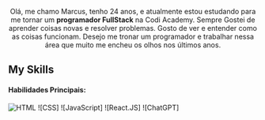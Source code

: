 <p align="center">Olá, me chamo Marcus, tenho 24 anos, e atualmente estou estudando para me tornar um <strong>programador FullStack</strong> na Codi Academy. Sempre Gostei de aprender coisas novas e resolver problemas. Gosto de ver e entender como as coisas funcionam. Desejo me tronar um programador e trabalhar nessa área que muito me encheu os olhos nos últimos anos.</p>

## My Skills

#### Habilidades Principais:

![HTML](https://img.shields.io/badge/-HTML-orange)
![CSS]
![JavaScript]
![React.JS]
![ChatGPT]
